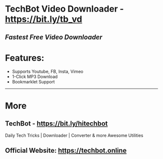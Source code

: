 # TechBot Video Downloader - https://bit.ly/tb_vd
*Fastest Free Video Downloader*
-----------------

# Features:

* Supports Youtube, FB, Insta, Vimeo
* 1-Click MP3 Download
* Bookmarklet Support
---

# More
## TechBot - https://bit.ly/hitechbot
Daily Tech Tricks | Downloader | Converter & more Awesome Utilities

## Official Website: https://techbot.online
